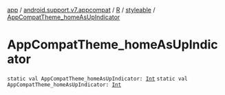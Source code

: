 [app](../../../index.md) / [android.support.v7.appcompat](../../index.md) / [R](../index.md) / [styleable](index.md) / [AppCompatTheme_homeAsUpIndicator](./-app-compat-theme_home-as-up-indicator.md)

# AppCompatTheme_homeAsUpIndicator

`static val AppCompatTheme_homeAsUpIndicator: `[`Int`](https://kotlinlang.org/api/latest/jvm/stdlib/kotlin/-int/index.html)
`static val AppCompatTheme_homeAsUpIndicator: `[`Int`](https://kotlinlang.org/api/latest/jvm/stdlib/kotlin/-int/index.html)